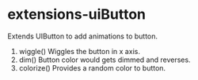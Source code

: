 # extensions-uiButton

Extends UIButton to add animations to button.

1. wiggle()
     Wiggles the button in x axis.
2. dim()
     Button color would gets dimmed and reverses.
3. colorize()
     Provides a random color to button.
